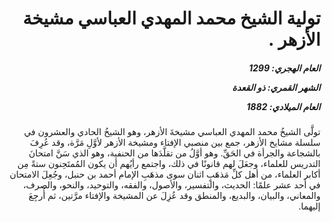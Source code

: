 <h1 dir="rtl">تولية الشيخ محمد المهدي العباسي مشيخة الأزهر .</h1>

<h5 dir="rtl">العام الهجري:  1299

الشهر القمري: ذو القعدة

العام الميلادي: 1882</h5>

<p dir="rtl">تولَّى الشيخُ محمد المهدي العباسي مشيخةَ الأزهر، وهو الشيخُ الحادي والعشرون في سلسلة مشايخ الأزهر، جمع بين منصبي الإفتاء ومشيخة الأزهر لأوَّلِ مَرَّة، وقد عُرِفَ بالشجاعة والجرأة في الحَقِّ. وهو أوَّلُ من تقلَّدَها من الحنفية، وهو الذي سَنَّ امتحانَ التدريس للعلماء، وجعَلَ لهم قانونًا في ذلك، واجتمع رأيُهم أن يكون المُمتَحِنون ستةً مِن أكابر العلماء، من أهل كلِّ مَذهَبٍ اثنان سوى مذهَبِ الإمام أحمد بن حنبل، وجُعِلَ الامتحان في أحد عشر علمًا: الحديث، والتفسير، والأصول، والفقه، والتوحيد، والنحو، والصرف، والمعاني، والبيان، والبديع، والمنطق
وقد عُزِلَ عن المشيخة والإفتاء مرَّتين، ثم أُرجِعَ إليهما.</p></br>
